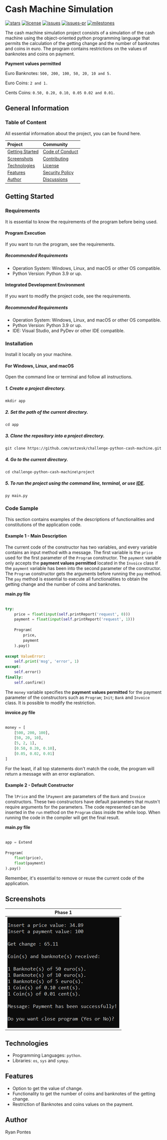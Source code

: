 # Cash Machine Simulation
[![stars](https://img.shields.io/github/stars/astzesk/challenge-python-cash-machine)](https://github.com/astzesk/challenge-python-cash-machine/stargazers)
[![license](https://img.shields.io/github/license/astzesk/challenge-python-cash-machine)](https://github.com/astzesk/challenge-python-cash-machine/blob/master/LICENSE)
[![issues](https://img.shields.io/github/issues/astzesk/challenge-python-cash-machine)](https://github.com/astzesk/challenge-python-cash-machine/issues)
[![issues-pr](https://img.shields.io/github/issues-pr/astzesk/challenge-python-cash-machine)](https://github.com/astzesk/challenge-python-cash-machine/pulls)
[![milestones](https://img.shields.io/github/milestones/open/astzesk/challenge-python-cash-machine)](https://github.com/astzesk/challenge-python-cash-machine/milestones)

The cash machine simulation project consists of a simulation of the cash machine using the object-oriented python programming language that permits the calculation of the getting change and the number of banknotes and coins in euro. The program contains restrictions on the values of banknotes and coins on payment.

**Payment values permitted**

Euro Banknotes: `500, 200, 100, 50, 20, 10 and 5.`

Euro Coins: `2 and 1.`

Cents Coins: `0.50, 0.20, 0.10, 0.05 0.02 and 0.01.` 

## General Information

### Table of Content
All essential information about the project, you can be found here.

| Project    | Community |
|    :----   |    :----   |
| [Getting Started](#getting-started) | [Code of Conduct](https://github.com/astzesk/challenge-python-cash-machine/blob/master/CODE_OF_CONDUCT.md) |
| [Screenshots](#screenshots) | [Contributing](https://github.com/astzesk/challenge-python-cash-machine/blob/master/CONTRIBUTING.md)|
| [Technologies](#technologies) | [License](https://github.com/astzesk/challenge-python-cash-machine/blob/master/LICENSE) |
| [Features](#features) |[Security Policy](https://github.com/astzesk/challenge-python-cash-machine/blob/master/SECURITY.md) |
| [Author](#author) |[Discussions](https://github.com/astzesk/challenge-python-cash-machine/discussions) |

## Getting Started

### Requirements

It is essential to know the requirements of the program before being used.

#### Program Execution

If you want to run the program, see the requirements.

##### Recommended Requirements

- Operation System: Windows, Linux, and macOS or other OS compatible.
- Python Version: Python 3.9 or up.

#### Integrated Development Environment

If you want to modify the project code, see the requirements.

##### Recommended Requirements

- Operation System: Windows, Linux, and macOS or other OS compatible.
- Python Version: Python 3.9 or up.
- IDE: Visual Studio, and PyDev or other IDE compatible.

### Installation

Install it locally on your machine.

#### For Windows, Linux, and macOS

Open the command line or terminal and follow all instructions.

##### 1. Create a project directory.

```
mkdir app
```

##### 2. Set the path of the current directory.

```
cd app
```

##### 3. Clone the repository into a project directory.

```
git clone https://github.com/astzesk/challenge-python-cash-machine.git
```

##### 4. Go to the current directory.

```
cd challenge-python-cash-machine\project
```

##### 5. To run the project using the command line, terminal, or use [IDE](https://www.freecodecamp.org/news/what-is-an-ide-in-programming-an-ide-definition-for-developers).

```
py main.py
```

### Code Sample

This section contains examples of the descriptions of functionalities and constitutions of the application code.

#### Example 1 - Main Description

The current code of the constructor has two variables, and every variable contains an input method with a message. The first variable is the `price` used for the first parameter of the `Program` constructor. The `payment` variable only accepts the **payment values permitted** located in the `Invoice` class if the `payment` variable has been into the second parameter of the constructor. The `Program` constructor gets the arguments before running the `pay` method. The `pay` method is essential to execute all functionalities to obtain the getting change and the number of coins and banknotes.

**main.py file**
```python

try:
    price = float(input(self.printReport('request', 0)))
    payment = float(input(self.printReport('request', 1)))
    
    Program(
        price,
        payment
    ).pay()

except ValueError:
    self.print('msg', 'error', 1)
except:
    self.error()
finally:
    self.confirm()

```

The `money` variable specifies the **payment values permitted** for the payment parameter of the constructors such as `Program`; `Init`; `Bank` and `Invoice` class. It is possible to modify the restriction.

**invoice.py file**
```python

money = [
    [500, 200, 100],
    [50, 20, 10],
    [5, 2, 1],
    [0.50, 0.20, 0.10],
    [0.05, 0.02, 0.01]
]

```
For the least, if all top statements don't match the code, the program will return a message with an error explanation.

#### Example 2 - Default Constructor

The `lPrice` and the `lPayment` are parameters of the `Bank` and `Invoice` constructors. These two constructors have default parameters that mustn't require arguments for the parameters. The code represented can be inserted in the `run` method on the `Program` class inside the while loop. When running the code in the compiler will get the final result.

**main.py file**
```python

app = Extend

Program(
    float(price), 
    float(payment)
).pay()

```
Remember, it's essential to remove or reuse the current code of the application.

## Screenshots
| Phase 1    |
|    :----:   |
| [![screenshots-1](https://github.com/Astzesk/challenge-python-cash-machine/blob/master/project/app/assets/screenshots/screenshot_1.png "screenshot-1")](#screenshots) |

## Technologies
* Programming Languages: `python`.
* Libraries: `os`, `sys` and `sympy`.

## Features 
* Option to get the value of change.
* Functionality to get the number of coins and banknotes of the getting change.
* Restriction of Banknotes and coins values on the payment.

## Author
Ryan Pontes
